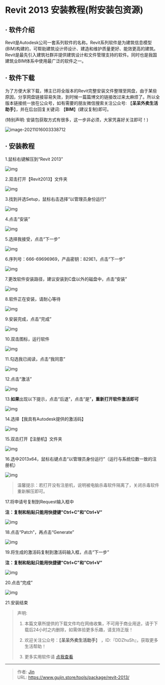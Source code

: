 # Revit 2013 安装教程(附安装包资源)


## · 软件介绍
Revit是Autodesk公司一套系列软件的名称。Revit系列软件是为建筑信息模型(BIM)构建的，可帮助建筑设计师设计、建造和维护质量更好、能效更高的建筑。Revit是最先引入建筑社群并提供建筑设计和文件管理支持的软件。同时也是我国建筑业BIM体系中使用最广泛的软件之一。

## · 软件下载
为了方便大家下载，博主已将全版本的Revit完整安装文件整理至网盘，由于某些原因，分享网盘链接容易失效，到时候一篇篇博文的链接改过来太麻烦了。所以全版本链接统一放在公众号，如有需要的朋友微信搜索关注公众号: 【**呆呆外卖生活助手**】，并在后台回复关键词: 【**BIM**】(建议复制)即可。

(特别声明: 安装包获取方式有很多，这一步非必须，大家凭喜好关注即可！)

![image-20211016003338712](https://img.gujin.store/img/image-20211016003338712.png)

## · 安装教程

1.鼠标右键解压到“Revit 2013”

![img](https://img.gujin.store/img/v2-47ebf510f02433f92d0a098c3551dfa3_720w.png)

2.双击打开【Revit2013】文件夹

![img](https://img.gujin.store/img/v2-e873e129baf8029e3ecc58972e54b9e7_720w.png)

3.找到并选Setup，鼠标右击选择“以管理员身份运行”

![img](https://img.gujin.store/img/v2-c5b3638900989cce8e94f254e221e5ef_720w.png)

4.点击“安装”

![img](https://img.gujin.store/img/v2-81694dbff7de6d638c306656fdff14bd_720w.png)

5.选择我接受，点击“下一步”

![img](https://img.gujin.store/img/v2-7595afd5619aac31d192d0d80b01e60d_720w.png)

6.序列号：666-69696969，产品密钥：829E1，点击“下一步”

![img](https://img.gujin.store/img/v2-70dffd5a0c0f040510f93446412b529d_720w.png)

7.更改软件安装路径，建议安装到C盘以外的磁盘中，点击“安装”

![img](https://img.gujin.store/img/v2-c24cb58606a09f37e5ce1fd8a1bab4db_720w.png)

8.软件正在安装，请耐心等待

![img](https://img.gujin.store/img/v2-02d7b2af3b933293f7f9c37ca8fc46fe_720w.png)

9.安装完成，点击“完成”

![img](https://img.gujin.store/img/v2-d02ae59c1ccf816c5d409617c73b23ef_720w.png)

10.双击图标，运行软件

![img](https://img.gujin.store/img/v2-b7c024f0adf58b7653dbc185fb3e577f_720w.png)

11.勾选我已阅读，点击“我同意”

![img](https://img.gujin.store/img/v2-b305e23e2c2225eafc6923f613657224_720w.png)

12.点击“激活”

![img](https://img.gujin.store/img/v2-7d2b3a68b7818e2929d4b85e5a823137_720w.png)

13.**如果**出现以下提示，点击“后退”，点击“是”**，重新打开软件激活即可**

![img](https://img.gujin.store/img/v2-fdd3f5594a90dbcde4b272a3a614f263_720w.png)

14.选择【我具有Autodesk提供的激活码】

![img](https://img.gujin.store/img/v2-c21626707eac7ea2babee4b214ad656d_720w.png)

15.双击打开【注册机】文件夹

![img](https://img.gujin.store/img/v2-ef29223d1b100df0c7d2cdccd4ef8559_720w.png)

16.选中2013x64，鼠标右键点击“以管理员身份运行”（运行与系统位数一致的注册机）

![img](https://img.gujin.store/img/v2-e6c6c0311e6b105e744a008562380875_720w.png)

> 温馨提示：若打开没有注册机，说明被电脑杀毒软件隔离了，关闭杀毒软件重新解压即可。

17.将申请号复制到Request输入框中

**注：复制和粘贴只能用快捷键"Ctrl+C"和”Ctrl+V”**

![img](https://img.gujin.store/img/v2-4d3f695b84935bc081dc8b9bd3a99ac5_720w.png)

18.点击“Patch”，再点击“Generate”

![img](https://img.gujin.store/img/v2-0271060a56e2cb04b6804c92429e455f_720w.png)

19.将生成的激活码复制到激活码输入框，点击“下一步”

**注：复制和粘贴只能用快捷键"Ctrl+C"和”Ctrl+V”**

![img](https://img.gujin.store/img/v2-a93f25bcf5263ff641707746c93ec42b_720w.png)

20.点击“完成”

![img](https://img.gujin.store/img/v2-cf5a229f1b14b9b1fb6e5fbfc1c2a4b2_720w.png)

21.安装结束




> 声明: 
>
> 1. 本篇文章所提供的下载文件均在网络收集，不可用于商业用途，请于下载后24小时之内删除，如需体验更多乐趣，请支持正版！
>
> 2. 欢迎关注公众号：【**呆呆外卖生活助手**】 ，ID:『DDZhuSh』，获取更多生活帮助！
>
> 3. 更多实用软件请  [点我查看](/tools)

---

> 作者: [Jin](https://img.gujin.store/img/favicon.ico)  
> URL: https://www.gujin.store/tools/package/revit-2013/  

